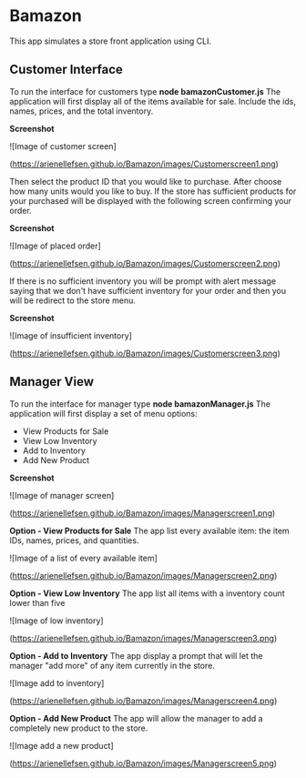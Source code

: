 # Bamazon
This app simulates a store front application using CLI.

## Customer Interface
To run the interface for customers type **node bamazonCustomer.js**
The application will first display all of the items available for sale. Include the ids, names, prices, and the total inventory.

**Screenshot**

![Image of customer screen]

(https://arienellefsen.github.io/Bamazon/images/Customerscreen1.png)

Then select the product ID that you would like to purchase.
After choose how many units would you like to buy.
If the store has sufficient products for your purchased will be displayed with the following screen confirming your order.

**Screenshot**

![Image of placed order]

(https://arienellefsen.github.io/Bamazon/images/Customerscreen2.png)


If there is no sufficient inventory you will be prompt with alert message saying that we don't have sufficient inventory for your order and then you will be redirect to the store menu.

**Screenshot**

![Image of insufficient inventory]

(https://arienellefsen.github.io/Bamazon/images/Customerscreen3.png)


## Manager View
To run the interface for manager type **node bamazonManager.js**
The application will first display a set of menu options:

* View Products for Sale
* View Low Inventory
* Add to Inventory
* Add New Product

**Screenshot**

![Image of manager screen]

(https://arienellefsen.github.io/Bamazon/images/Managerscreen1.png)

**Option - View Products for Sale**
The app list every available item: the item IDs, names, prices, and quantities.

![Image of a list of every available item]

(https://arienellefsen.github.io/Bamazon/images/Managerscreen2.png)

**Option - View Low Inventory**
The app list all items with a inventory count lower than five

![Image of low inventory]

(https://arienellefsen.github.io/Bamazon/images/Managerscreen3.png)

**Option - Add to Inventory**
The app display a prompt that will let the manager "add more" of any item currently in the store.

![Image add to inventory]

(https://arienellefsen.github.io/Bamazon/images/Managerscreen4.png)

**Option - Add New Product**
The app will allow the manager to add a completely new product to the store.

![Image add a new product]

(https://arienellefsen.github.io/Bamazon/images/Managerscreen5.png)
